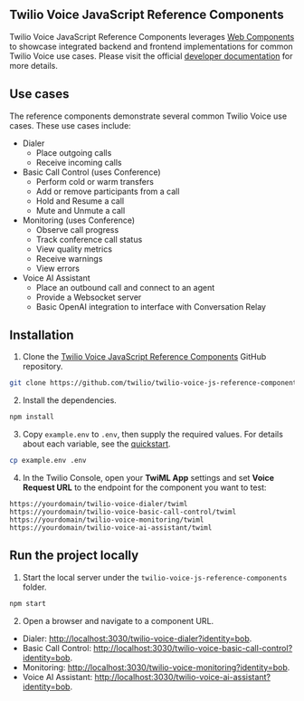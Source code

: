 ## Twilio Voice JavaScript Reference Components

Twilio Voice JavaScript Reference Components leverages [Web Components](https://developer.mozilla.org/en-US/docs/Web/API/Web_components) to showcase integrated backend and frontend implementations for common Twilio Voice use cases. Please visit the official [developer documentation](https://www.twilio.com/docs/voice/sdks/javascript/reference-components) for more details.

## Use cases

The reference components demonstrate several common Twilio Voice use cases. These use cases include:

- Dialer
  - Place outgoing calls
  - Receive incoming calls
- Basic Call Control (uses Conference)
  - Perform cold or warm transfers
  - Add or remove participants from a call
  - Hold and Resume a call
  - Mute and Unmute a call
- Monitoring (uses Conference)
  - Observe call progress
  - Track conference call status
  - View quality metrics
  - Receive warnings
  - View errors
- Voice AI Assistant
  - Place an outbound call and connect to an agent
  - Provide a Websocket server
  - Basic OpenAI integration to interface with Conversation Relay

## Installation

1. Clone the [Twilio Voice JavaScript Reference Components](https://github.com/twilio/twilio-voice-js-reference-components) GitHub repository.

```bash
git clone https://github.com/twilio/twilio-voice-js-reference-components.git
```

2. Install the dependencies.

```bash
npm install
```

3. Copy `example.env` to `.env`, then supply the required values. For details about each variable, see the [quickstart](https://www.twilio.com/docs/voice/sdks/javascript/get-started).

```bash
cp example.env .env
```

4. In the Twilio Console, open your **TwiML App** settings and set **Voice Request URL** to the endpoint for the component you want to test:

```text
https://yourdomain/twilio-voice-dialer/twiml
https://yourdomain/twilio-voice-basic-call-control/twiml
https://yourdomain/twilio-voice-monitoring/twiml
https://yourdomain/twilio-voice-ai-assistant/twiml
```

## Run the project locally

1. Start the local server under the `twilio-voice-js-reference-components` folder.

```bash
npm start
```

2. Open a browser and navigate to a component URL.

- Dialer: [http://localhost:3030/twilio-voice-dialer?identity=bob](http://localhost:3030/twilio-voice-dialer?identity=bob).
- Basic Call Control: [http://localhost:3030/twilio-voice-basic-call-control?identity=bob](http://localhost:3030/twilio-voice-basic-call-control?identity=bob).
- Monitoring: [http://localhost:3030/twilio-voice-monitoring?identity=bob](http://localhost:3030/twilio-voice-monitoring?identity=bob).
- Voice AI Assistant: [http://localhost:3030/twilio-voice-ai-assistant?identity=bob](http://localhost:3030/twilio-voice-ai-assistant?identity=bob).